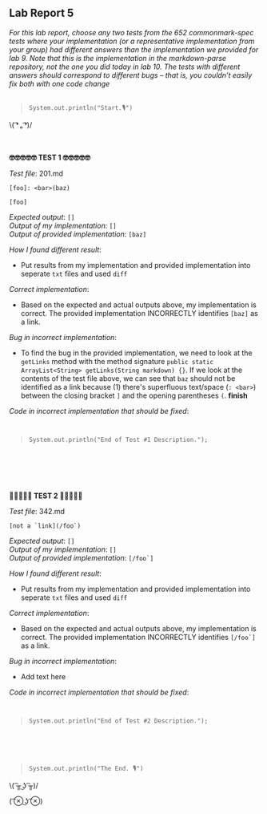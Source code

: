 ## Lab Report 5
*For this lab report, choose any two tests from the 652 commonmark-spec tests where your implementation (or a representative implementation from your group) had different answers than the implementation we provided for lab 9. Note that this is the implementation in the markdown-parse repository, not the one you did today in lab 10. The tests with different answers should correspond to different bugs – that is, you couldn’t easily fix both with one code change*    
<br/>  
>`System.out.println("Start.🎙")`    
  
\\( ͡❛ ₒ ͡❛)/ <br/><br/><br/>

   


**🤓🤓🤓🤓🤓  TEST 1  🤓🤓🤓🤓🤓**

*Test file*: 201.md      
``` 
[foo]: <bar>(baz)

[foo]
```   
*Expected output*: ```[]```   
*Output of my implementation*: ```[]```   
*Output of provided implementation*: ```[baz]```   

*How I found different result*: 
* Put results from my implementation and provided implementation into seperate `txt` files and used `diff`   

*Correct implementation*:   
* Based on the expected and actual outputs above, my implementation is correct. The provided implementation INCORRECTLY identifies ```[baz]``` as a link.  

*Bug in incorrect implementation*:   
* To find the bug in the provided implementation, we need to look at the `getLinks` method with the method signature ```public static ArrayList<String> getLinks(String markdown) {}```. If we look at the contents of the test file above, we can see that `baz` should not be identified as a link because (1) there's superfluous text/space (`: <bar>`) between the closing bracket `]` and the opening parentheses `(`. **finish**     
 
*Code in incorrect implementation that should be fixed*:   
```   
   
```  
 

>`System.out.println("End of Test #1 Description.");`  
 
<br/><br/><br/><br/>

**🚨🚨🚨🚨🚨  TEST 2  🚨🚨🚨🚨🚨**

*Test file*: 342.md      
``` 
[not a `link](/foo`)   
```   
*Expected output*: `[]`    
*Output of my implementation*: `[]`   
*Output of provided implementation*: ```[/foo`]```   

*How I found different result*: 
* Put results from my implementation and provided implementation into seperate `txt` files and used `diff`   

*Correct implementation*:   
* Based on the expected and actual outputs above, my implementation is correct. The provided implementation INCORRECTLY identifies ```[/foo`]``` as a link.  

*Bug in incorrect implementation*:   
* Add text here    
 
*Code in incorrect implementation that should be fixed*:   
```   
   
```  
 

>`System.out.println("End of Test #2 Description.");`  
 
<br/><br/><br/>

 
>`System.out.println("The End. 🎙")`    

\\( ͡╥ ͜ʖ ͡╥)/ 

( ͡⊗ ͜ʖ ͡⊗) <br/><br/>
 
<br/><br/><br/><br/>
     
 

